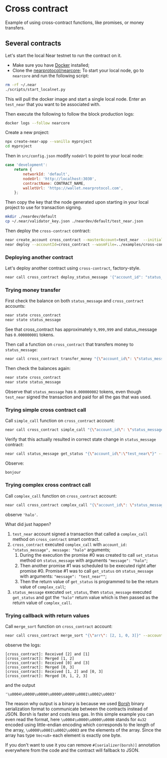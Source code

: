 # Cross contract

Example of using cross-contract functions, like promises, or money transfers.

## Several contracts
Let's start the local Near testnet to run the contract on it.

* Make sure you have [Docker](https://www.docker.com/) installed;
* Clone the [nearprotocol/nearcore](https://github.com/near/nearcore);
To start your local node, go to `nearcore` and run the following script:
```bash
rm -rf ~/.near
./scripts/start_localnet.py
```
This will pull the docker image and start a single local node. Enter an `test_near` that you want to be associated with.

Then execute the following to follow the block production logs:
```bash
docker logs --follow nearcore
```

Create a new project:
```bash
npx create-near-app --vanilla myproject
cd myproject
```

Then in `src/config.json` modify `nodeUrl` to point to your local node:
```js
case 'development':
    return {
        networkId: 'default',
        nodeUrl: 'http://localhost:3030',
        contractName: CONTRACT_NAME,
        walletUrl: 'https://wallet.nearprotocol.com',
    };
```

Then copy the key that the node generated upon starting in your local project to use for transaction signing.
```bash
mkdir ./neardev/default
cp ~/.near/validator_key.json ./neardev/default/test_near.json
```

Then deploy the `cross-contract` contract:
```bash
near create_account cross_contract --masterAccount=test_near  --initialBalance 10000000
near deploy --accountId=cross_contract --wasmFile=../examples/cross-contract-high-level/res/cross_contract_high_level.wasm
```

### Deploying another contract
Let's deploy another contract using `cross-contract`, factory-style.
```bash
near call cross_contract deploy_status_message '{"account_id": "status_message", "amount": "20000000000000000000000000"}' --accountId=test_near 
```

### Trying money transfer

First check the balance on both `status_message` and `cross_contract` accounts:

```bash
near state cross_contract
near state status_message
```

See that cross_contract has approximately `9,999,999` and status_message has `0.000000001` tokens.

Then call a function on `cross_contract` that transfers money to `status_message`:

```bash
near call cross_contract transfer_money "{\"account_id\": \"status_message\", \"amount\":1000000000000000}" --accountId=test_near
```

Then check the balances again:

```bash
near state cross_contract
near state status_message
```

Observe that `status_message` has `0.000000002` tokens, even though
`test_near` signed the transaction and paid for all the gas that was used.

### Trying simple cross contract call

Call `simple_call` function on `cross_contract` account:

```bash
near call cross_contract simple_call "{\"account_id\": \"status_message\", \"message\":\"bonjour\"}" --accountId=test_near --gas 10000000000000000000
```

Verify that this actually resulted in correct state change in `status_message` contract:

```bash
near call status_message get_status "{\"account_id\":\"test_near\"}" --accountId=test_near --gas 10000000000000000000
```
Observe:
```bash
bonjour
```

### Trying complex cross contract call

Call `complex_call` function on `cross_contract` account:

```bash
near call cross_contract complex_call "{\"account_id\": \"status_message\", \"message\":\"halo\"}" --accountId=test_near --gas 10000000000000000000
```

observe `'halo'`.

What did just happen?

1. `test_near` account signed a transaction that called a `complex_call` method on `cross_contract` smart contract.
2. `cross_contract` executed `complex_call` with `account_id: "status_message", message: "halo"` arguments;
    1. During the execution the promise #0 was created to call `set_status` method on `status_message` with arguments `"message": "halo"`;
    2. Then another promise #1 was scheduled to be executed right after promise #0. Promise #1 was to call `get_status` on `status_message` with arguments: `"message": "test_near""`;
    3. Then the return value of `get_status` is programmed to be the return value of `complex_call`;
3. `status_message` executed `set_status`, then `status_message` executed `get_status` and got the `"halo"` return value
which is then passed as the return value of `complex_call`.

### Trying callback with return values

Call `merge_sort` function on `cross_contract` account:

```bash
near call cross_contract merge_sort "{\"arr\": [2, 1, 0, 3]}" --accountId=test_near --gas 10000000000000000000
```

observe the logs:
```
[cross_contract]: Received [2] and [1]
[cross_contract]: Merged [1, 2]
[cross_contract]: Received [0] and [3]
[cross_contract]: Merged [0, 3]
[cross_contract]: Received [1, 2] and [0, 3]
[cross_contract]: Merged [0, 1, 2, 3]
```

and the output
```
'\u0004\u0000\u0000\u0000\u0000\u0001\u0002\u0003'
```
The reason why output is a binary is because we used [Borsh](http://borsh.io) binary serialization format to communicate
between the contracts instead of JSON. Borsh is faster and costs less gas. In this simple example you can even read
the format, here `\u0004\u0000\u0000\u0000` stands for `4u32` encoded using little-endian encoding which corresponds to the
length of the array, `\u0000\u0001\u0002\u0003` are the elements of the array. Since the array has type `Vec<u8>` each
element is exactly one byte.

If you don't want to use it you can remove `#[serializer(borsh)]` annotation everywhere from the code and the contract will fallback to JSON.

